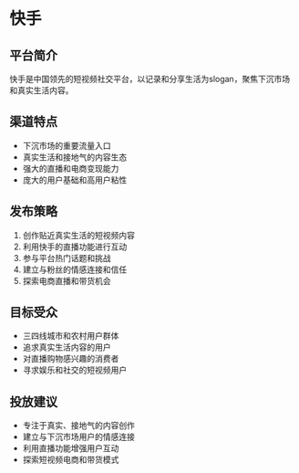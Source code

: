 # 快手

## 平台简介
快手是中国领先的短视频社交平台，以记录和分享生活为slogan，聚焦下沉市场和真实生活内容。

## 渠道特点
- 下沉市场的重要流量入口
- 真实生活和接地气的内容生态
- 强大的直播和电商变现能力
- 庞大的用户基础和高用户粘性

## 发布策略
1. 创作贴近真实生活的短视频内容
2. 利用快手的直播功能进行互动
3. 参与平台热门话题和挑战
4. 建立与粉丝的情感连接和信任
5. 探索电商直播和带货机会

## 目标受众
- 三四线城市和农村用户群体
- 追求真实生活内容的用户
- 对直播购物感兴趣的消费者
- 寻求娱乐和社交的短视频用户

## 投放建议
- 专注于真实、接地气的内容创作
- 建立与下沉市场用户的情感连接
- 利用直播功能增强用户互动
- 探索短视频电商和带货模式